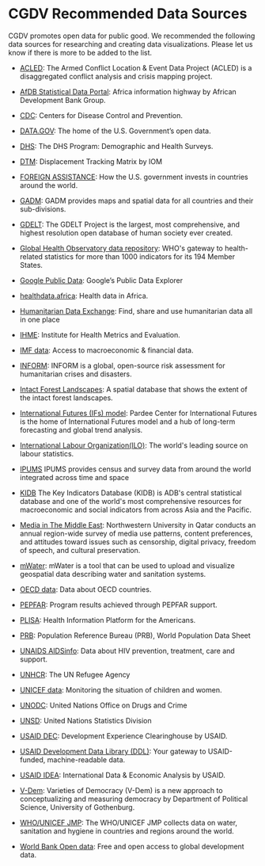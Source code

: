 # CGDV Recommended Data Sources

CGDV promotes open data for public good. We recommended the following data sources for researching and creating data visualizations. Please let us know if there is more to be added to the list.

* [ACLED](https://www.acleddata.com/): The Armed Conflict Location & Event Data Project (ACLED) is a disaggregated conflict analysis and crisis mapping project.

* [AfDB Statistical Data Portal](http://dataportal.opendataforafrica.org/): Africa information highway by African Development Bank Group.

* [CDC](https://data.cdc.gov/): Centers for Disease Control and Prevention.

* [DATA.GOV](https://www.data.gov/): The home of the U.S. Government’s open data.

* [DHS](https://dhsprogram.com/Data/): The DHS Program: Demographic and Health Surveys.

* [DTM](https://www.globaldtm.info/): Displacement Tracking Matrix by IOM

* [FOREIGN ASSISTANCE](https://foreignassistance.gov/): How the U.S. government invests in countries around the world.

* [GADM](https://gadm.org/): GADM provides maps and spatial data for all countries and their sub-divisions.

* [GDELT](https://www.gdeltproject.org/data.html): The GDELT Project is the largest, most comprehensive, and highest resolution open database of human society ever created.

* [Global Health Observatory data repository](http://apps.who.int/gho/data/node.home): WHO's gateway to health-related statistics for more than 1000 indicators for its 194 Member States.


* [Google Public Data](https://www.google.com/publicdata/directory): Google’s Public Data Explorer

* [healthdata.africa](http://healthdata.africa/): Health data in Africa.

* [Humanitarian Data Exchange](https://data.humdata.org/): Find, share and use humanitarian data all in one place

* [IHME](http://www.healthdata.org/): Institute for Health Metrics and Evaluation.

* [IMF data](https://data.imf.org/): Access to macroeconomic & financial data.

* [INFORM](http://www.inform-index.org/): INFORM is a global, open-source risk assessment for humanitarian crises and disasters. 

* [Intact Forest Landscapes](http://www.intactforests.org/data.ifl.html): A spatial database that shows the extent of the intact forest landscapes.

* [International Futures (IFs) model](https://pardee.du.edu/access-ifs): Pardee Center for International Futures is the home of International Futures model and a hub of long-term forecasting and global trend analysis.

* [International Labour Organization(ILO)](https://www.ilo.org/global/statistics-and-databases/lang--en/index.htm): The world's leading source on labour statistics.

* [IPUMS](https://www.ipums.org/) IPUMS provides census and survey data from around the world integrated across time and space

* [KIDB](https://kidb.adb.org/kidb/) The Key Indicators Database (KIDB) is ADB's central statistical database and one of the world's most comprehensive resources for macroeconomic and social indicators from across Asia and the Pacific.

* [Media in The Middle East](http://www.mideastmedia.org/): Northwestern University in Qatar conducts an annual region-wide survey of media use patterns, content preferences, and attitudes toward issues such as censorship, digital privacy, freedom of speech, and cultural preservation.

* [mWater](https://portal.mwater.co/#/entities): mWater is a tool that can be used to upload and visualize geospatial data describing water and sanitation systems.

* [OECD data](https://data.oecd.org/): Data about OECD countries.

* [PEPFAR](https://data.pepfar.gov/): Program results achieved through PEPFAR support.

* [PLISA](http://www.paho.org/data/index.php/en/): Health Information Platform for the Americans.

* [PRB](https://www.prb.org/): Population Reference Bureau (PRB), World Population Data Sheet

* [UNAIDS AIDSinfo](http://aidsinfo.unaids.org/): Data about HIV prevention, treatment, care and support. 

* [UNHCR](https://www.unhcr.org/en-us/data.html): The UN Refugee Agency

* [UNICEF data](https://data.unicef.org/): Monitoring the situation of children and women.

* [UNODC](https://dataunodc.un.org/): United Nations Office on Drugs and Crime 

* [UNSD](https://unstats.un.org/home/): United Nations Statistics Division

* [USAID DEC](https://dec.usaid.gov/dec/home/Default.aspx): Development Experience Clearinghouse by USAID.

* [USAID Development Data Library (DDL)](https://data.usaid.gov/): Your gateway to USAID-funded, machine-readable data.

* [USAID IDEA](https://idea.usaid.gov/): International Data & Economic Analysis by USAID.

* [V-Dem](https://www.v-dem.net/en/): Varieties of Democracy (V-Dem) is a new approach to conceptualizing and measuring democracy by Department of Political Science, University of Gothenburg.

* [WHO/UNICEF JMP](https://washdata.org/data): The WHO/UNICEF JMP collects data on water, sanitation and hygiene in countries and regions around the world.

* [World Bank Open data](https://data.worldbank.org/): Free and open access to global development data.
